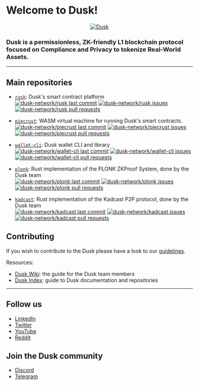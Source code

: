 # Welcome to Dusk!

<!-- Dusk Banner -->
<a href="https://dusk.network/">
  <p align="center">
    <picture>
      <source srcset="https://raw.githubusercontent.com/dusk-network/.github/main/profile/dusk_github_cover.png">
      <img alt="Dusk">
    </picture>
  </p>
</a> 

<!-- POSSIBLE HEADER:
Dusk unlocks economic opportunities for all by making institutional-level financial assets directly available to users and investors 

Dusk is the global financial network for institutions and users with the privacy of FinTech, the instant settlement and clearance of DLTs, and the extensibility of DeFi
-->

<!-- Short description -->
### Dusk is a permissionless, ZK-friendly L1 blockchain protocol focused on Compliance and Privacy to tokenize Real-World Assets.
---

<!-- Main repos -->
## Main repositories

* [`rusk`](https://github.com/dusk-network/rusk): Dusk's smart contract platform \
[![dusk-network/rusk last commit](https://img.shields.io/github/last-commit/dusk-network/rusk)](https://github.com/dusk-network/rusk/commits/master)
[![dusk-network/rusk issues](https://img.shields.io/github/issues-raw/dusk-network/rusk)](https://github.com/dusk-network/rusk/issues)
[![dusk-network/rusk pull requests](https://img.shields.io/github/issues-pr-raw/dusk-network/rusk)](https://github.com/dusk-network/rusk/pulls)

* [`piecrust`](https://github.com/dusk-network/piecrust): WASM virtual machine for running Dusk's smart contracts. \
[![dusk-network/piecrust last commit](https://img.shields.io/github/last-commit/dusk-network/piecrust)](https://github.com/dusk-network/piecrust/commits/master)
[![dusk-network/piecrust issues](https://img.shields.io/github/issues-raw/dusk-network/piecrust)](https://github.com/dusk-network/piecrust/issues)
[![dusk-network/piecrust pull requests](https://img.shields.io/github/issues-pr-raw/dusk-network/piecrust)](https://github.com/dusk-network/piecrust/pulls)

* [`wallet-cli`](https://github.com/dusk-network/wallet-cli): Dusk wallet CLI and library\
[![dusk-network/wallet-cli last commit](https://img.shields.io/github/last-commit/dusk-network/wallet-cli)](https://github.com/dusk-network/wallet-cli/commits/main)
[![dusk-network/wallet-cli issues](https://img.shields.io/github/issues-raw/dusk-network/wallet-cli)](https://github.com/dusk-network/wallet-cli/issues)
[![dusk-network/wallet-cli pull requests](https://img.shields.io/github/issues-pr-raw/dusk-network/wallet-cli)](https://github.com/dusk-network/wallet-cli/pulls)

* [`plonk`](https://github.com/dusk-network/plonk): Rust implementation of the PLONK ZKProof System, done by the Dusk team \
[![dusk-network/plonk last commit](https://img.shields.io/github/last-commit/dusk-network/plonk)](https://github.com/dusk-network/plonk/commits/master)
[![dusk-network/plonk issues](https://img.shields.io/github/issues-raw/dusk-network/plonk)](https://github.com/dusk-network/plonk/issues)
[![dusk-network/plonk pull requests](https://img.shields.io/github/issues-pr-raw/dusk-network/plonk)](https://github.com/dusk-network/plonk/pulls)

* [`kadcast`](https://github.com/dusk-network/kadcast): Rust implementation of the Kadcast P2P protocol, done by the Dusk team  \
[![dusk-network/kadcast last commit](https://img.shields.io/github/last-commit/dusk-network/kadcast)](https://github.com/dusk-network/kadcast/commits/main)
[![dusk-network/kadcast issues](https://img.shields.io/github/issues-raw/dusk-network/kadcast)](https://github.com/dusk-network/kadcast/issues)
[![dusk-network/kadcast pull requests](https://img.shields.io/github/issues-pr-raw/dusk-network/kadcast)](https://github.com/dusk-network/kadcast/pulls)


## Contributing
If you wish to contribute to the Dusk please have a look to our [guidelines](https://github.com/dusk-network/.github/blob/main/.github/CONTRIBUTING.md).

Resources:
- [Dusk Wiki](https://wiki.dusk.network/): the guide for the Dusk team members
- [Dusk Index](https://github.com/dusk-network/dusk-index): guide to Dusk documentation and repositories <!-- TODO: display this only for members -->

---
## Follow us
  - [LinkedIn](https://www.linkedin.com/company/dusknetwork/)
  - [Twitter](https://twitter.com/duskfoundation)
  - [YouTube](https://www.youtube.com/c/DuskNetwork)
  - [Reddit](https://www.reddit.com/r/DuskNetwork/)


## Join the Dusk community
  - [Discord](https://discord.com/invite/dusknetwork)
  - [Telegram](https://t.me/DuskNetwork)
